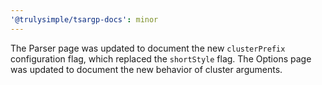 ```yaml
---
'@trulysimple/tsargp-docs': minor
---
```


The Parser page was updated to document the new `clusterPrefix` configuration flag, which replaced the `shortStyle` flag. The Options page was updated to document the new behavior of cluster arguments.
